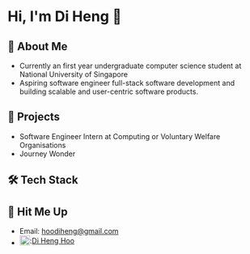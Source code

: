 # Hi, I'm Di Heng 👋
## 🐸 About Me
- Currently an first year undergraduate computer science student at National University of Singapore
- Aspiring software engineer  full-stack software development and building scalable and user-centric software products.

## 📑 Projects
- Software Engineer Intern at Computing or Voluntary Welfare Organisations
- Journey Wonder

## 🛠️ Tech Stack

## 🤙 Hit Me Up
- Email: hoodiheng@gmail.com
- <div style="display: flex; align-items: center;">
    <a href="https://www.linkedin.com/in/di-heng-hoo-a657361a3/" target="_blank">
        <img src="https://upload.wikimedia.org/wikipedia/commons/thumb/c/ca/LinkedIn_logo_initials.png/600px-LinkedIn_logo_initials.png?20140125013055" 
             width="20" height="20">
    </a>: 
    <a href="https://www.linkedin.com/in/di-heng-hoo-a657361a3/" target="_blank">Di Heng Hoo</a>
</div>

<!--
**grenn24/grenn24** is a ✨ _special_ ✨ repository because its `README.md` (this file) appears on your GitHub profile.

Here are some ideas to get you started:

- 🔭 I’m currently working on ...
- 🌱 I’m currently learning ...
- 👯 I’m looking to collaborate on ...
- 🤔 I’m looking for help with ...
- 💬 Ask me about ...
- 📫 How to reach me: ...
- 😄 Pronouns: ...
- ⚡ Fun fact: ...
-->
